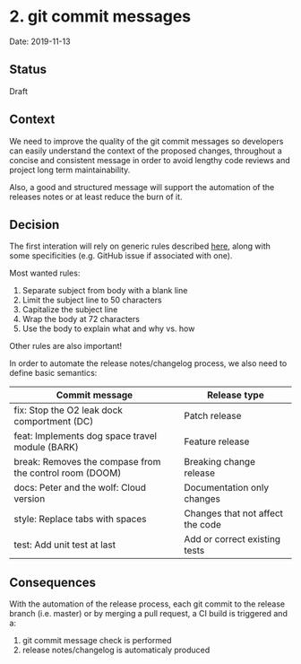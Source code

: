 # 2. git commit messages

Date: 2019-11-13

## Status

Draft

## Context

We need to improve the quality of the git commit messages so developers can easily understand the context of the proposed changes, throughout a concise and consistent message in order to avoid lengthy code reviews and project long term maintainability.

Also, a good and structured message will support the automation of the releases notes or at least reduce the burn of it.

## Decision

The first interation will rely on generic rules described [here](https://chris.beams.io/posts/git-commit/), along with some specificities (e.g. GitHub issue if associated with one).

Most wanted rules:

1. Separate subject from body with a blank line
2. Limit the subject line to 50 characters
3. Capitalize the subject line
4. Wrap the body at 72 characters
5. Use the body to explain what and why vs. how

Other rules are also important!

In order to automate the release notes/changelog process, we also need to define basic semantics:

| Commit message | Release type |
|----------------|--------------|
|fix: Stop the O2 leak dock comportment (DC)|Patch release|
|feat: Implements dog space travel module (BARK)|Feature release|
|break: Removes the compase from the control room (DOOM)|Breaking change release|
|docs: Peter and the wolf: Cloud version|Documentation only changes|
|style: Replace tabs with spaces|Changes that not affect the code|
|test: Add unit test at last|Add or correct existing tests|

## Consequences

With the automation of the release process, each git commit to the release branch (i.e. master) or by merging a pull request, a CI build is triggered and a:

1. git commit message check is performed
2. release notes/changelog is automaticaly produced